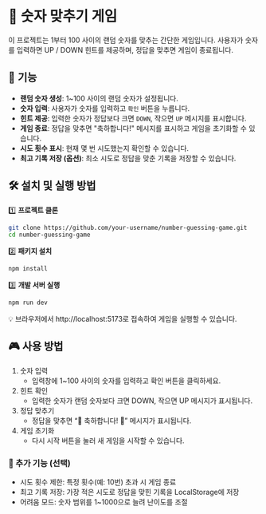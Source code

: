 # 🎯 숫자 맞추기 게임

이 프로젝트는 1부터 100 사이의 랜덤 숫자를 맞추는 간단한 게임입니다.
사용자가 숫자를 입력하면 UP / DOWN 힌트를 제공하며, 정답을 맞추면 게임이 종료됩니다.

## 🚀 기능

- **랜덤 숫자 생성**: 1~100 사이의 랜덤 숫자가 설정됩니다.
- **숫자 입력**: 사용자가 숫자를 입력하고 `확인` 버튼을 누릅니다.
- **힌트 제공**: 입력한 숫자가 정답보다 크면 `DOWN`, 작으면 `UP` 메시지를 표시합니다.
- **게임 종료**: 정답을 맞추면 "축하합니다!" 메시지를 표시하고 게임을 초기화할 수 있습니다.
- **시도 횟수 표시**: 현재 몇 번 시도했는지 확인할 수 있습니다.
- **최고 기록 저장 (옵션)**: 최소 시도로 정답을 맞춘 기록을 저장할 수 있습니다.

## 🛠 설치 및 실행 방법

1️⃣ **프로젝트 클론**

```bash
git clone https://github.com/your-username/number-guessing-game.git
cd number-guessing-game
```

2️⃣ **패키지 설치**

```bash
npm install
```

3️⃣ **개발 서버 실행**

```bash
npm run dev
```

💡 브라우저에서 http://localhost:5173로 접속하여 게임을 실행할 수 있습니다.

## 🎮 사용 방법

1. 숫자 입력
   - 입력창에 1~100 사이의 숫자를 입력하고 확인 버튼을 클릭하세요.
2. 힌트 확인
   - 입력한 숫자가 랜덤 숫자보다 크면 DOWN, 작으면 UP 메시지가 표시됩니다.
3. 정답 맞추기
   - 정답을 맞추면 “🎉 축하합니다! 🎉” 메시지가 표시됩니다.
4. 게임 초기화
   - 다시 시작 버튼을 눌러 새 게임을 시작할 수 있습니다.

### 🎯 추가 기능 (선택)

- 시도 횟수 제한: 특정 횟수(예: 10번) 초과 시 게임 종료
- 최고 기록 저장: 가장 적은 시도로 정답을 맞힌 기록을 LocalStorage에 저장
- 어려움 모드: 숫자 범위를 1~1000으로 늘려 난이도를 조절
